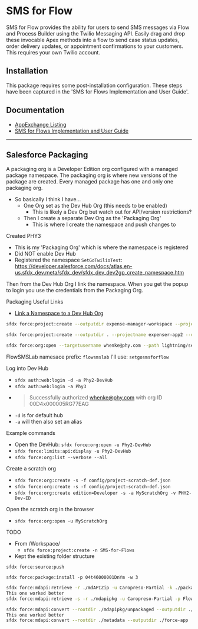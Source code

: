 # SMS for Flow

SMS for Flow provides the ability for users to send SMS messages via Flow and Process Builder using the Twilio Messaging API.  Easily drag and drop these invocable Apex methods into a flow to send case status updates, order delivery updates, or appointment confirmations to your customers. This requires your own Twilio account.

## Installation

This package requires some post-installation configuration. These steps have been captured in the 'SMS for Flows Implementation and User Guide'.

## Documentation

- [AppExchange Listing](https://appexchange.salesforce.com/appxListingDetail?listingId=a0N3A00000FeF9YUAV)
- [SMS for Flows Implementation and User Guide](https://appexchange.salesforce.com/servlet/servlet.FileDownload?file=00P3A00000gAwX0UAK)

---

## Salesforce Packaging

A packaging org is a Developer Edition org configured with a managed package namespace. The packaging org is where new versions of the package are created. Every managed package has one and only one packaging org.

- So basically I think I have...
  - One Org set as the Dev Hub Org (this needs to be enabled)
    - This is likely a Dev Org but watch out for API/version restrictions?
  - Then I create a separate Dev Org as the 'Packaging Org'
    - This is where I create the namespace and push changes to

Created PHY3

- This is my 'Packaging Org' which is where the namespace is registered
- Did NOT enable Dev Hub
- Registered the namespace `SetGoTwilioTest`: <https://developer.salesforce.com/docs/atlas.en-us.sfdx_dev.meta/sfdx_dev/sfdx_dev_dev2gp_create_namespace.htm>

Then from the Dev Hub Org I link the namespace. When you get the popup to login you use the credentials from the Packaging Org.

Packaging Useful Links

- [Link a Namespace to a Dev Hub Org](https://help.salesforce.com/articleView?id=sf.sfdx_dev_reg_namespace.htm)

```bash
sfdx force:project:create --outputdir expense-manager-workspace --projectname expenser-app --defaultpackagedir source-folder

sfdx force:project:create --outputdir . --projectname expenser-app2 --defaultpackagedir source-folder

sfdx force:org:open --targetusername whenke@phy.com --path lightning/setup/Package/home
```

FlowSMSLab namesace prefix: `flowsmslab`
I'll use: `setgosmsforflow`

Log into Dev Hub

- `sfdx auth:web:login -d -a Phy2-DevHub`
- `sfdx auth:web:login -a Phy3`
- > Successfully authorized whenke@phy.com with org ID 00D4x000005RG77EAG
- `-d` is for default hub
- `-a` will then also set an alias

Example commands

- Open the DevHub: `sfdx force:org:open -u Phy2-DevHub`
- `sfdx force:limits:api:display -u Phy2-DevHub`
- `sfdx force:org:list --verbose --all`

Create a scratch org

- `sfdx force:org:create -s -f config/project-scratch-def.json`
- `sfdx force:org:create -s -f config/project-scratch-def.json`
- `sfdx force:org:create edition=Developer -s -a MyScratchOrg -v PHY2-Dev-ED`

Open the scratch org in the browser

- `sfdx force:org:open -u MyScratchOrg`

TODO

- From /Workspace/
  - `sfdx force:project:create -n SMS-for-Flows`
- Kept the existing folder structure

`sfdx force:source:push`

`sfdx force:package:install -p 04t46000001DnYm -w 3`

```bash
sfdx force:mdapi:retrieve -r ./mdAPIZip -u Caropreso-Partial -k ./package.xml
This one worked better
sfdx force:mdapi:retrieve -s -r ./mdapipkg -u Caropreso-Partial -p FlowSMSLab

sfdx force:mdapi:convert --rootdir ./mdapipkg/unpackaged --outputdir ./force-app
This one worked better
sfdx force:mdapi:convert --rootdir ./metadata --outputdir ./force-app
```
